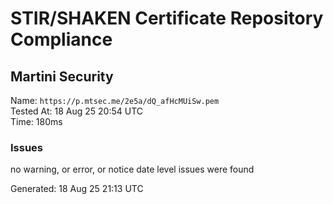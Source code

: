 # STIR/SHAKEN Certificate Repository Compliance

## Martini Security

Name: `https://p.mtsec.me/2e5a/dQ_afHcMUiSw.pem`\
Tested At: 18 Aug 25 20:54 UTC\
Time: 180ms

### Issues

no warning, or error, or notice date level issues were found

Generated: 18 Aug 25 21:13 UTC